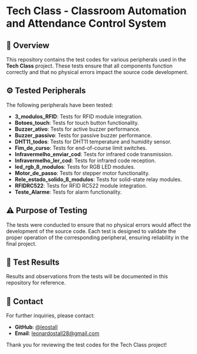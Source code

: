 # Tech Class - Classroom Automation and Attendance Control System

## 📜 Overview

This repository contains the test codes for various peripherals used in the **Tech Class** project. These tests ensure that all components function correctly and that no physical errors impact the source code development.

## ⚙️ Tested Peripherals

The following peripherals have been tested:

- **3_modulos_RFID**: Tests for RFID module integration.
- **Botoes_touch**: Tests for touch button functionality.
- **Buzzer_ativo**: Tests for active buzzer performance.
- **Buzzer_passivo**: Tests for passive buzzer performance.
- **DHT11_todos**: Tests for DHT11 temperature and humidity sensor.
- **Fim_de_curso**: Tests for end-of-course limit switches.
- **Infravermelho_enviar_cod**: Tests for infrared code transmission.
- **Infravermelho_ler_cod**: Tests for infrared code reception.
- **led_rgb_8_modulos**: Tests for RGB LED modules.
- **Motor_de_passo**: Tests for stepper motor functionality.
- **Rele_estado_solido_8_modulos**: Tests for solid-state relay modules.
- **RFIDRC522**: Tests for RFID RC522 module integration.
- **Teste_Alarme**: Tests for alarm functionality.

## ⚠️ Purpose of Testing

The tests were conducted to ensure that no physical errors would affect the development of the source code. Each test is designed to validate the proper operation of the corresponding peripheral, ensuring reliability in the final project.

## 🧪 Test Results

Results and observations from the tests will be documented in this repository for reference.

## 📧 Contact

For further inquiries, please contact:
- **GitHub**: [@leostall](https://github.com/leostall)
- **Email**: leonardostall28@gmail.com

Thank you for reviewing the test codes for the Tech Class project!
